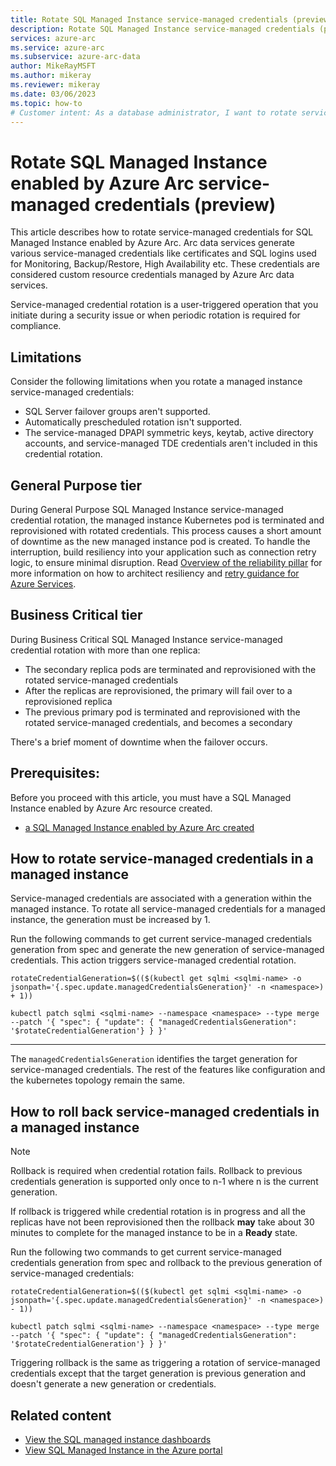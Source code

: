 ```yaml
---
title: Rotate SQL Managed Instance service-managed credentials (preview)
description: Rotate SQL Managed Instance service-managed credentials (preview)
services: azure-arc
ms.service: azure-arc
ms.subservice: azure-arc-data
author: MikeRayMSFT
ms.author: mikeray
ms.reviewer: mikeray
ms.date: 03/06/2023
ms.topic: how-to
# Customer intent: As a database administrator, I want to rotate service-managed credentials for SQL Managed Instance in Azure Arc, so that I can enhance security and meet compliance requirements effectively.
---
```

# Rotate SQL Managed Instance enabled by Azure Arc service-managed credentials (preview)

This article describes how to rotate service-managed credentials for SQL Managed Instance enabled by Azure Arc. Arc data services generate various service-managed credentials like certificates and SQL logins used for Monitoring, Backup/Restore, High Availability etc. These credentials are considered custom resource credentials managed by Azure Arc data services.

Service-managed credential rotation is a user-triggered operation that you initiate during a security issue or when periodic rotation is required for compliance.

## Limitations

Consider the following limitations when you rotate a managed instance service-managed credentials:

- SQL Server failover groups aren't supported.
- Automatically prescheduled rotation isn't supported.
- The service-managed DPAPI symmetric keys, keytab, active directory accounts, and service-managed TDE credentials aren't included in this credential rotation.

## General Purpose tier

During General Purpose SQL Managed Instance service-managed credential rotation, the managed instance Kubernetes pod is terminated and reprovisioned with rotated credentials. This process causes a short amount of downtime as the new managed instance pod is created. To handle the interruption, build resiliency into your application such as connection retry logic, to ensure minimal disruption. Read [Overview of the reliability pillar](/azure/architecture/framework/resiliency/overview) for more information on how to architect resiliency and [retry guidance for Azure Services](/azure/architecture/best-practices/retry-service-specific#sql-database-using-adonet).

## Business Critical tier

During Business Critical SQL Managed Instance service-managed credential rotation with more than one replica:

- The secondary replica pods are terminated and reprovisioned with the rotated service-managed credentials
- After the replicas are reprovisioned, the primary will fail over to a reprovisioned replica
- The previous primary pod is terminated and reprovisioned with the rotated service-managed credentials, and becomes a secondary

There's a brief moment of downtime when the failover occurs.

## Prerequisites: 

Before you proceed with this article, you must have a SQL Managed Instance enabled by Azure Arc resource created.

- [a SQL Managed Instance enabled by Azure Arc created](./create-sql-managed-instance.md)

## How to rotate service-managed credentials in a managed instance

Service-managed credentials are associated with a generation within the managed instance. To rotate all service-managed credentials for a managed instance, the generation must be increased by 1.

Run the following commands to get current service-managed credentials generation from spec and generate the new generation of service-managed credentials. This action triggers service-managed credential rotation.

```console
rotateCredentialGeneration=$(($(kubectl get sqlmi <sqlmi-name> -o jsonpath='{.spec.update.managedCredentialsGeneration}' -n <namespace>) + 1))
```


```console
kubectl patch sqlmi <sqlmi-name> --namespace <namespace> --type merge --patch '{ "spec": { "update": { "managedCredentialsGeneration": '$rotateCredentialGeneration'} } }'
```
---

The `managedCredentialsGeneration` identifies the target generation for service-managed credentials. The rest of the features like configuration and the kubernetes topology remain the same.

## How to roll back service-managed credentials in a managed instance

> [!NOTE]
> Rollback is required when credential rotation fails. Rollback to previous credentials generation is supported only once to n-1 where n is the current generation.
>
> If rollback is triggered while credential rotation is in progress and all the replicas have not been reprovisioned then the rollback __may__ take about 30 minutes to complete for the managed instance to be in a **Ready** state.

Run the following two commands to get current service-managed credentials generation from spec and rollback to the previous generation of service-managed credentials:

```console
rotateCredentialGeneration=$(($(kubectl get sqlmi <sqlmi-name> -o jsonpath='{.spec.update.managedCredentialsGeneration}' -n <namespace>) - 1))
```

```console
kubectl patch sqlmi <sqlmi-name> --namespace <namespace> --type merge --patch '{ "spec": { "update": { "managedCredentialsGeneration": '$rotateCredentialGeneration'} } }'
```

Triggering rollback is the same as triggering a rotation of service-managed credentials except that the target generation is previous generation and doesn't generate a new generation or credentials.

## Related content

- [View the SQL managed instance dashboards](azure-data-studio-dashboards.md#view-the-sql-managed-instance-dashboards)
- [View SQL Managed Instance in the Azure portal](view-arc-data-services-inventory-in-azure-portal.md)